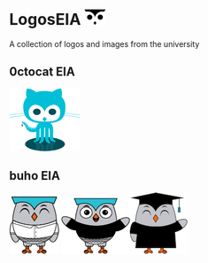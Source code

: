 # LogosEIA ![alt text](/assets/png/logo-eia-icon-x2.png)
A collection of logos and images from the university 
## 0ctocat EIA
![alt text](/assets/png/octocat-eia-shadow.png)
## buho EIA
![alt text](/assets/png/buho-eia-v1.png) ![alt text](/assets/png/buho-eia-v2.png)![alt text](/assets/png/buho-eia-v3.png)
